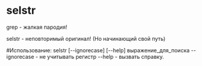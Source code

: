 # selstr
grep - жалкая пародия!

selstr - неповторимый оригинал! (Но начинающий свой путь)



#Использование:
selstr [--ignorecase] [--help] выражение_для_поиска
--ignorecase - не учитывать регистр
--help - вызвать справку.
